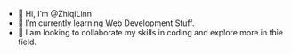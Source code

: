 - 👋 Hi, I’m @ZhiqiLinn
- 🌱 I’m currently learning Web Development Stuff.
- 💞️ I am looking to collaborate my skills in coding and explore more in thie field.

<!---
ZhiqiLinn/ZhiqiLinn is a ✨ special ✨ repository because its `README.md` (this file) appears on your GitHub profile.
You can click the Preview link to take a look at your changes.
--->
